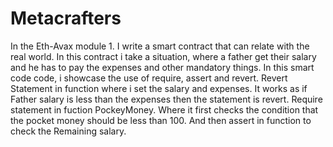 # Metacrafters
In the Eth-Avax module 1. I write a smart contract that can relate with the real world.
In this contract i take a situation, where a father get their salary and he has to pay the expenses and other mandatory things. 
In this smart code code, i showcase the use of require, assert and revert. 
Revert Statement in function where i set the salary and expenses. It works as if Father salary is less than the expenses then the statement is revert.
Require statement in fuction PockeyMoney. Where it first checks the condition that the pocket money should be less than 100.
And then assert in function to check the Remaining salary.
